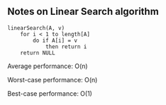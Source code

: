 ## Notes on Linear Search algorithm

```
linearSearch(A, v)
	for i < 1 to length[A]
		do if A[i] = v
			then return i
	return NULL		
```

Average performance: O(n)

Worst-case performance: O(n)

Best-case performance: O(1)
